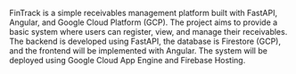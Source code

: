 FinTrack is a simple receivables management platform built with FastAPI, Angular, and Google Cloud Platform (GCP). The project aims to provide a basic system where users can register, view, and manage their receivables. The backend is developed using FastAPI, the database is Firestore (GCP), and the frontend will be implemented with Angular. The system will be deployed using Google Cloud App Engine and Firebase Hosting.
